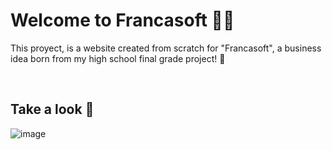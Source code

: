 <h1>Welcome to Francasoft 🎯🤖</h1>
<p>This proyect, is a website created from scratch for "Francasoft", a business idea born from my high school final grade project! 🤩</p>
<br>
<h2>Take a look 👀</h2>

![image](https://user-images.githubusercontent.com/98773774/170426144-49674dd3-6ebc-4319-ab68-613d75ddae60.png)
